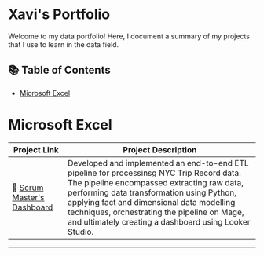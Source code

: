 # Xavi's Portfolio

Welcome to my data portfolio! Here, I document a summary of my projects that I use to learn in the data field.

## 📚 Table of Contents
- [Microsoft Excel](#microsoft-excel)

# Microsoft Excel

| Project Link | Project Description | 
|---|---|
| 👥 [Scrum Master's Dashboard](https://github.com/XaviVelasco/Scrum-Master-Excel-Dashboard) | Developed and implemented an end-to-end ETL pipeline for processinsg NYC Trip Record data. The pipeline encompassed extracting raw data, performing data transformation using Python, applying fact and dimensional data modelling techniques, orchestrating the pipeline on Mage, and ultimately creating a dashboard using Looker Studio. |

***
